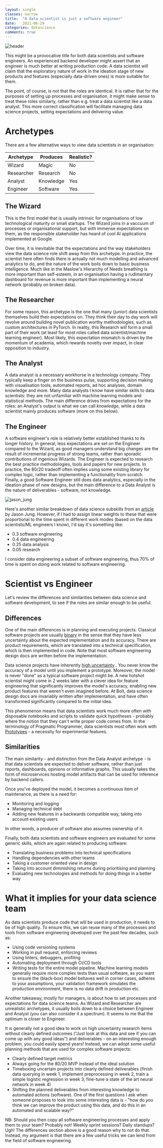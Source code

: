 ```yaml
---
layout: single
classes: narrow
title:  "A data scientist is just a software engineer"
date:   2021-06-29
categories: datascience
comments: true
---
```


![header](https://image.slidesharecdn.com/fsdl-berkeley-lecture11-deployment-and-monitoring-210412162411/95/lecture-11-ml-deployment-monitoring-full-stack-deep-learning-spring-2021-3-638.jpg?cb=1618244664)

This might be a provocative title for both data scientists and software engineers. An experienced backend developer
might assert that an engineer is much better at writing production code. A data scientist will claim that the
exploratory nature of work in the ideation stage of new products and features (especially data-driven ones) is more
suitable for them.

The point, of course, is not that the roles are identical. It is rather that for the purposes of setting up processes
and organisation, it might make sense to treat these roles similarly, rather than e.g. treat a data scientist like a
data analyst. This more correct classification will facilitate managing data science projects, setting expectations and
delivering value.

# Archetypes

There are a few alternative ways to view data scientists in an organisation:

|Archetype   |Produces   |Realistic?  |
|---|---|---|
|Wizard   | Magic  | No  |
|Researcher   | Research  | No  |
|Analyst   | Knowledge  |  Yes |
|Engineer   |  Software |  Yes |

## The Wizard

This is the first model that is usually intrinsic for organisations of low technological maturity or small startups. The
Wizard joins in a vaccuum of processes or organisational support, but with immense expectations on them, as the
responsible stakeholder has heard of cool AI applications implemented at Google.

Over time, it is inevitable that the expectations and the way stakeholders view the data science role shift away from
this archetype. In practice, the scientist here often finds there is actually not much modelling and advanced analytics
to do, and the nature of the work boils down to basic business intelligence. Much like in the Maslow's Hierarchy of
Needs breathing is more important than self-esteem, in an organisation having a rudimentary dashboard for revenue is
more important than implementing a neural network (probably on broken data).

## The Researcher

For some reason, this archetype is the one that many (junior) data scientists themselves build their expectations on.
They think their day to day work will revolve around building novel publication worthy methodologies, such as custom
architectures in PyTorch. In reality, this Research will form a small part of their work (at least for most roles called
data scientist/machine learning engineer). Most likely, this expectation mismatch is driven by the momentum of academia,
which rewards novelty over impact, in clear opposition to industry.

## The Analyst

A data analyst is a necessary workhorse in a technology company. They typically keep a finger on the business pulse,
supporting decision making with visualisation tools, automated reports, ad hoc analyses, domain knowledge and more. Many
data analysts I know have similar skills to data scientists: they are not unfamiliar with machine learning models and
statistical methods. The main difference drives from expectations for the roles: an Analyst's output is what we can
call *knowledge*, while a data scientist mainly produces software (more on this below).

## The Engineer

A software engineer's role is relatively better established thanks to its longer history. In general, less expectations
are set on the Engineer compared to the Wizard, as good managers understand big changes are the result of incremental
progress of strong teams, rather than sporadic contributions of ingenious Wizards. The Engineer is expected to research
the best practice methodologies, tools and papers for new projects. In practice, the 80/20 tradeoff often implies using
some existing library for complex logic, rather than implementing a functionality from scratch. Finally, a good Software
Engineer still does data analytics, especially in the ideation phase of new designs, but the main difference to a Data
Analyst is the nature of deliverables - software, not knowledge.

![jason_jung](https://miro.medium.com/max/2000/1*bw6Q4AkG9l6vZqaRgOAkfA.png)

Here's another similar breakdown of data science subskills from
an [article](https://towardsdatascience.com/mlevsds-3c89425baabb) by Jason Jung. However, if I had to assign linear
weights to these that were proportional to the time spent in different work modes (based on the data scientists/ML
engineers I know), I'd say it's something like:

* 0.3 software engineering
* 0.4 data engineering
* 0.25 data analysis
* 0.05 research

I consider data engineering a subset of software engineering, thus 70% of time is spent on doing work related to
software engineering.

# Scientist vs Engineer

Let's review the differences and similarities between data science and software development, to see if the roles are
similar enough to be useful.

## Differences

One of the main differences is in planning and executing projects. Classical software projects are
usually [binary](https://www.linkedin.com/posts/joonatan-samuel_data-science-teams-are-fundamentally-different-activity-6699589047687380993-SB4A)
in the sense that they have less uncertainty about the expected implementation and its accuracy. There are product
requirements, which are translated into a technical specification, which is then implemented in code. Note that most
software engineering design docs are written before the implementation.

Data science projects have
inherently [high uncertainty](https://www.comet.ml/site/why-software-engineering-processes-and-tools-dont-work-for-machine-learning/)
. You never know the accuracy of a model until you implement a prototype. Moreover, the model is never "done" as a
typical software project might be. A new hotshot scientist might come in 2 weeks later with a clever idea for feature
engineering that significantly improves the model's accuracy, enabling new product features that weren't even imagined
before. At Bolt, data science design docs are invariably written after implementation, and have often transformed
significantly compared to the initial idea.

This phenomenon means that data scientists work much more often with disposable notebooks and scripts to validate quick
hypotheses - probably where the notion that they can't write proper code comes from. In the terminology of Pragmatic
Programmer, data scientists most often work with [Prototypes](https://blog.codinghorror.com/the-prototype-pitfall/) - a
necessity for experimental features.

## Similarities

The main similarity - and distinction from the Data Analyst archetype - is that data scientists are expected to deliver
software, rather than just reports, dashboards, opinions or informative graphs. This usually takes the form of
microservices hosting model artifacts that can be used for inference by backend callers.

Once you've deployed the model, it becomes a continuous item of maintenance, as there is a need for:

* Monitoring and logging
* Managing technical debt
* Adding new features in a backwards compatible way, taking into account existing users

In other words, a producer of software also assumes ownership of it.

Finally, both data scientists and software engineers are evaluated for some generic skills, which are again related to
producing software:

* Translating business problems into technical specifications
* Handling dependencies with other teams
* Taking a customer oriented view in design
* Taking into account diminishing returns during prioritising and planning
* Evaluating new technologies and methods for doing things in a better way

# What it implies for your data science team

As data scientists produce code that will be used in production, it needs to be of high quality. To ensure this, we can
reuse many of the processes and tools from software engineering developed over the past few decades, such as:

* Using code versioning systems
* Working in pull request, enforcing reviews
* Using linters, debuggers, profiling
* Automating deployment through CI/CD tools
* Writing tests for the entire model pipeline. Machine learning models generally require more complex tests than usual
  software, as you want to ensure the (black-box) model behaves well in corner cases, adheres to your assumptions, your
  validation framework simulates the production environment, there is no data drift in production etc.

Another takeaway, mostly for managers, is about how to set processes and expectations for data science teams. As Wizard
and Researcher are unrealistic archetypes, it usually boils down to a choice between Engineer and Analyst (you can also
consider it a spectrum). It seems to me that the optimum is closer to Engineer.

It is generally not a good idea to work on high uncertainty research items without clearly defined outcomes ("Just look
at this data and see if you can come up with any good ideas") and deliverables - on an interesting enough problem, you
could easily spend years!
Instead, we can adopt some useful planning methods that are used for complex software projects:

* Clearly defined target metrics
* Always going for the 80/20 MVP instead of the ideal solution
* Timeboxing uncertain projects into clearly defined deliverables (finish data querying in week 1, implement
  preprocessing in week 2, train a simple logistic regression in week 3, fine-tune a state of the art neural network in
  week 4)
* Shifting the planned deliverables from interesting knowledge to automated actions (software). One of the first
  questions I ask when someone proposes to look into some interesting data is - "how do *you* think we can improve the
  product using this data, and do this in an automated and scalable way?"

NB: Should you then copy all software engineering processes and apply them to your team? Probably not!
Weekly sprint sessions? Daily standups? Ugh! The differences section above is a good reason why to not do that. Instead,
my argument is that there are a few useful tricks we can lend from the field of software engineering.


